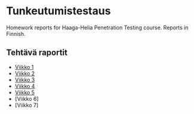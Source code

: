 # Tunkeutumistestaus
Homework reports for Haaga-Helia Penetration Testing course. Reports in Finnish.

## Tehtävä raportit
- [Viikko 1](h1/h1-kybertappoketju.md)
- [Viikko 2](h2/h2-täysin-laillinen-sertifikaatti.md)
- [Viikko 3](h3/h3-Fuzzy.md)
- [Viikko 4](h4/h4-Leviämässä.md)
- [Viikko 5](h5/h5-Kohti-omaa-treeniä.md)
- [Viikko 6]
- [Viikko 7]

